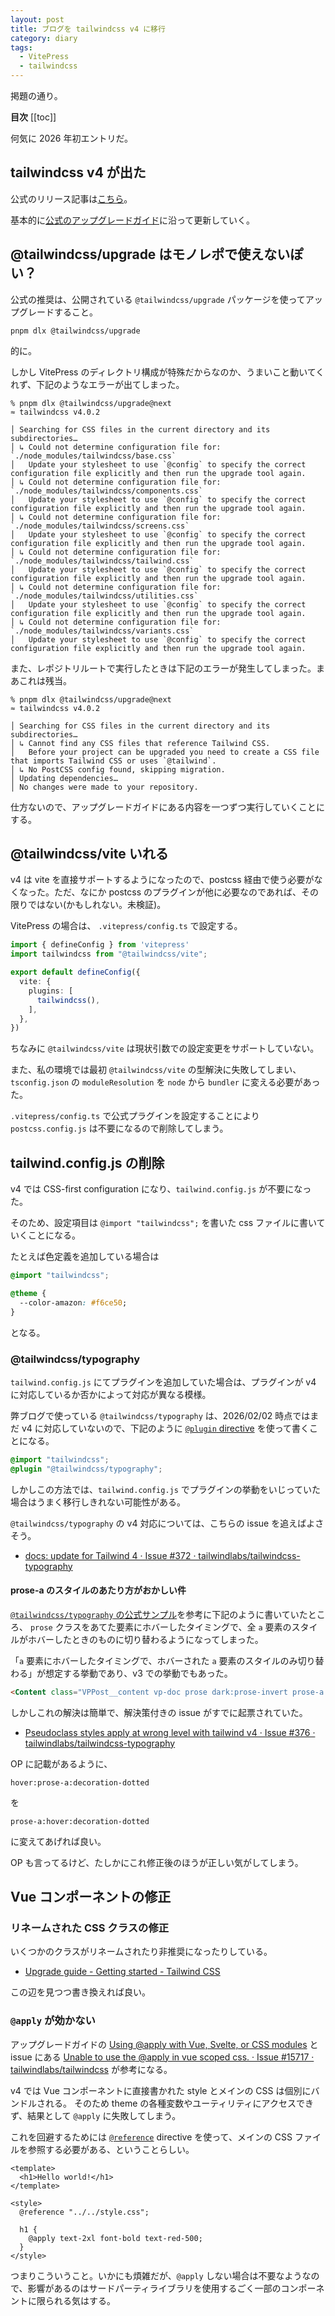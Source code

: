 ```yaml
---
layout: post
title: ブログを tailwindcss v4 に移行
category: diary
tags:
  - VitePress
  - tailwindcss
---
```


掲題の通り。

**目次**
[[toc]]

何気に 2026 年初エントリだ。

## tailwindcss v4 が出た

公式のリリース記事は[こちら](https://tailwindcss.com/blog/tailwindcss-v4)。

基本的に[公式のアップグレードガイド](https://tailwindcss.com/docs/upgrade-guide)に沿って更新していく。


## @tailwindcss/upgrade はモノレポで使えないぽい？

公式の推奨は、公開されている `@tailwindcss/upgrade` パッケージを使ってアップグレードすること。

```shell
pnpm dlx @tailwindcss/upgrade
```

的に。

しかし VitePress のディレクトリ構成が特殊だからなのか、うまいこと動いてくれず、下記のようなエラーが出てしまった。

```shell
% pnpm dlx @tailwindcss/upgrade@next
≈ tailwindcss v4.0.2

│ Searching for CSS files in the current directory and its subdirectories… 
│ ↳ Could not determine configuration file for: `./node_modules/tailwindcss/base.css` 
│   Update your stylesheet to use `@config` to specify the correct configuration file explicitly and then run the upgrade tool again. 
│ ↳ Could not determine configuration file for: `./node_modules/tailwindcss/components.css` 
│   Update your stylesheet to use `@config` to specify the correct configuration file explicitly and then run the upgrade tool again. 
│ ↳ Could not determine configuration file for: `./node_modules/tailwindcss/screens.css` 
│   Update your stylesheet to use `@config` to specify the correct configuration file explicitly and then run the upgrade tool again. 
│ ↳ Could not determine configuration file for: `./node_modules/tailwindcss/tailwind.css` 
│   Update your stylesheet to use `@config` to specify the correct configuration file explicitly and then run the upgrade tool again. 
│ ↳ Could not determine configuration file for: `./node_modules/tailwindcss/utilities.css` 
│   Update your stylesheet to use `@config` to specify the correct configuration file explicitly and then run the upgrade tool again. 
│ ↳ Could not determine configuration file for: `./node_modules/tailwindcss/variants.css` 
│   Update your stylesheet to use `@config` to specify the correct configuration file explicitly and then run the upgrade tool again. 
```

また、レポジトリルートで実行したときは下記のエラーが発生してしまった。まあこれは残当。

```shell
% pnpm dlx @tailwindcss/upgrade@next
≈ tailwindcss v4.0.2

│ Searching for CSS files in the current directory and its subdirectories… 
│ ↳ Cannot find any CSS files that reference Tailwind CSS. 
│   Before your project can be upgraded you need to create a CSS file that imports Tailwind CSS or uses `@tailwind`. 
│ ↳ No PostCSS config found, skipping migration. 
│ Updating dependencies… 
│ No changes were made to your repository. 
```

仕方ないので、アップグレードガイドにある内容を一つずつ実行していくことにする。


## @tailwindcss/vite いれる

v4 は vite を直接サポートするようになったので、postcss 経由で使う必要がなくなった。ただ、なにか postcss のプラグインが他に必要なのであれば、その限りではない(かもしれない。未検証)。

VitePress の場合は、 `.vitepress/config.ts` で設定する。


```ts
import { defineConfig } from 'vitepress'
import tailwindcss from "@tailwindcss/vite";

export default defineConfig({
  vite: {
    plugins: [
      tailwindcss(),
    ],
  },
})
```

ちなみに `@tailwindcss/vite` は現状引数での設定変更をサポートしていない。

また、私の環境では最初 `@tailwindcss/vite` の型解決に失敗してしまい、 `tsconfig.json` の `moduleResolution` を `node` から `bundler` に変える必要があった。

`.vitepress/config.ts` で公式プラグインを設定することにより `postcss.config.js` は不要になるので削除してしまう。

## tailwind.config.js の削除

v4 では CSS-first configuration になり、`tailwind.config.js` が不要になった。

そのため、設定項目は `@import "tailwindcss";` を書いた css ファイルに書いていくことになる。

たとえば色定義を追加している場合は


```css
@import "tailwindcss";

@theme {
  --color-amazon: #f6ce50;
}
```

となる。

### @tailwindcss/typography

`tailwind.config.js` にてプラグインを追加していた場合は、プラグインが v4 に対応しているか否かによって対応が異なる模様。

弊ブログで使っている `@tailwindcss/typography` は、2026/02/02 時点ではまだ v4 に対応していないので、下記のように [`@plugin` directive](https://tailwindcss.com/docs/functions-and-directives#plugin-directive) を使って書くことになる。


```css
@import "tailwindcss";
@plugin "@tailwindcss/typography";
```

しかしこの方法では、`tailwind.config.js` でプラグインの挙動をいじっていた場合はうまく移行しきれない可能性がある。

`@tailwindcss/typography` の v4 対応については、こちらの issue を追えばよさそう。

- [docs: update for Tailwind 4 · Issue #372 · tailwindlabs/tailwindcss-typography](https://github.com/tailwindlabs/tailwindcss-typography/issues/372)


#### prose-a のスタイルのあたり方がおかしい件

[`@tailwindcss/typography` の公式サンプル](https://github.com/tailwindlabs/tailwindcss-typography/blob/main/README.md#element-modifiers)を参考に下記のように書いていたところ、 `prose` クラスをあてた要素にホバーしたタイミングで、全 `a` 要素のスタイルがホバーしたときのものに切り替わるようになってしまった。

「`a` 要素にホバーしたタイミングで、ホバーされた `a` 要素のスタイルのみ切り替わる」が想定する挙動であり、v3 での挙動でもあった。

```html
<Content class="VPPost__content vp-doc prose dark:prose-invert prose-a:break-all hover:prose-a:decoration-dotted mt-8 max-w-full flex-grow" />
```

しかしこれの解決は簡単で、解決策付きの issue がすでに起票されていた。

- [Pseudoclass styles apply at wrong level with tailwind v4 · Issue #376 · tailwindlabs/tailwindcss-typography](https://github.com/tailwindlabs/tailwindcss-typography/issues/376)

OP に記載があるように、

```
hover:prose-a:decoration-dotted
```

を

```
prose-a:hover:decoration-dotted
```

に変えてあげれば良い。

OP も言ってるけど、たしかにこれ修正後のほうが正しい気がしてしまう。


## Vue コンポーネントの修正

### リネームされた CSS クラスの修正

いくつかのクラスがリネームされたり非推奨になったりしている。

- [Upgrade guide - Getting started - Tailwind CSS](https://tailwindcss.com/docs/upgrade-guide#renamed-utilities)

この辺を見つつ書き換えれば良い。


### `@apply` が効かない

アップグレードガイドの [Using @apply with Vue, Svelte, or CSS modules](https://tailwindcss.com/docs/upgrade-guide#using-apply-with-vue-svelte-or-css-modules) と issue にある [Unable to use the @apply in vue scoped css. · Issue #15717 · tailwindlabs/tailwindcss](https://github.com/tailwindlabs/tailwindcss/issues/15717) が参考になる。

v4 では Vue コンポーネントに直接書かれた style とメインの CSS は個別にバンドルされる。
そのため theme の各種変数やユーティリティにアクセスできず、結果として `@apply` に失敗してしまう。

これを回避するためには [`@reference`](https://tailwindcss.com/docs/functions-and-directives#reference-directive) directive を使って、メインの CSS ファイルを参照する必要がある、ということらしい。


```vue
<template>
  <h1>Hello world!</h1>
</template>

<style>
  @reference "../../style.css";

  h1 {
    @apply text-2xl font-bold text-red-500;
  }
</style>
```

つまりこういうこと。いかにも煩雑だが、`@apply` しない場合は不要なようなので、影響があるのはサードパーティライブラリを使用するごく一部のコンポーネントに限られる気はする。
